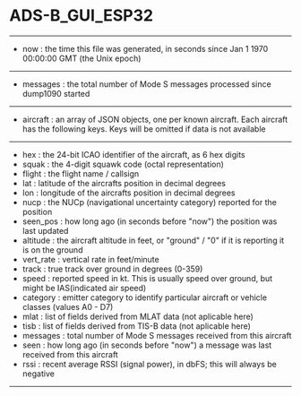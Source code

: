 # ADS-B_GUI_ESP32

-------------------------------------------------------------------------------------------------------------------------------------------------
- now       : the time this file was generated, in seconds since Jan 1 1970 00:00:00 GMT (the Unix epoch)
-------------------------------------------------------------------------------------------------------------------------------------------------
- messages  : the total number of Mode S messages processed since dump1090 started
-------------------------------------------------------------------------------------------------------------------------------------------------
- aircraft  : an array of JSON objects, one per known aircraft. Each aircraft has the following keys. Keys will be omitted if data is not available
-------------------------------------------------------------------------------------------------------------------------------------------------
- hex       : the 24-bit ICAO identifier of the aircraft, as 6 hex digits
- squak     : the 4-digit squawk code (octal representation)
- flight    : the flight name / callsign
- lat       : latitude of the aircrafts position in decimal degrees
- lon       : longitude of the aircrafts position in decimal degrees
- nucp      : the NUCp (navigational uncertainty category) reported for the position
- seen_pos  : how long ago (in seconds before "now") the position was last updated
- altitude  : the aircraft altitude in feet, or "ground" / "0" if it is reporting it is on the ground
- vert_rate : vertical rate in feet/minute
- track     : true track over ground in degrees (0-359)
- speed     : reported speed in kt. This is usually speed over ground, but might be IAS(indicated air speed)
- category  : emitter category to identify particular aircraft or vehicle classes (values A0 - D7)
- mlat      : list of fields derived from MLAT data (not aplicable here)
- tisb      : list of fields derived from TIS-B data (not aplicable here)
- messages  : total number of Mode S messages received from this aircraft
- seen      : how long ago (in seconds before "now") a message was last received from this aircraft
- rssi      : recent average RSSI (signal power), in dbFS; this will always be negative
-------------------------------------------------------------------------------------------------------------------------------------------------
